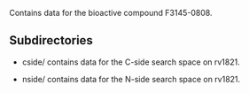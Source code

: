 Contains data for the bioactive compound F3145-0808.

## Subdirectories

- cside/ contains data for the C-side search space on rv1821.

- nside/ contains data for the N-side search space on rv1821.

